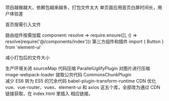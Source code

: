 项目越做越大，依赖包越来越多，打包文件太大
单页面应用首页白屏时间长，用户体验差


首页按需引入文件 

  路由组件按需加载    component: resolve => require.ensure([], () => resolve(require('@/components/index')))
  第三方组件和插件    import { Button } from 'element-ui'

减小打包后的文件大小   

  生产环境关闭 sourceMap
  代码压缩  ParallelUglifyPlugin   对图片进行压缩 image-webpack-loader
  提取公共代码  CommonsChunkPlugin  
  减少 ES6 转为 ES5 的冗余代码    babel-plugin-transform-runtime 
  CDN 优化 
     vue、vue-router、vuex、element-ui 和 axios 这五个库，全部改为通过 CDN 链接获取，在 index.html 里插入 相应链接。




